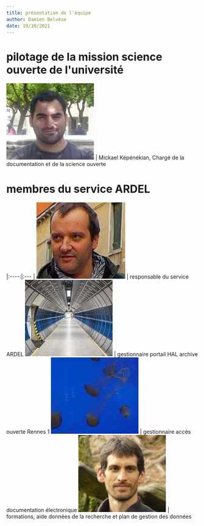 ```yaml
---
title: présentation de l'équipe
author: Damien Belvèze
date: 19/10/2021
---
```

# pilotage de la mission science ouverte de l'université

 ![](images\kepenekian2.jpg) | Mickael Képénékian, Chargé de la documentation et de la science ouverte

# membres du service ARDEL

|:----:|:--- |
![Thierry Fournier](images\thierry2.jpg) | responsable du service ARDEL
![Laurent Jonchère](images\laurent2.jpg) | gestionnaire portail HAL archive ouverte Rennes 1
![Emilie Liard](images\liard2.jpg)   | gestionnaire accès documentation électronique
![Damien Belvèze](images\damien2.jpg)  | formations, aide données de la recherche et plan de gestion des données

